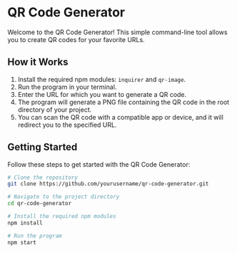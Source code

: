 # QR Code Generator

Welcome to the QR Code Generator! This simple command-line tool allows you to create QR codes for your favorite URLs.

## How it Works

1. Install the required npm modules: `inquirer` and `qr-image`.
2. Run the program in your terminal.
3. Enter the URL for which you want to generate a QR code.
4. The program will generate a PNG file containing the QR code in the root directory of your project.
5. You can scan the QR code with a compatible app or device, and it will redirect you to the specified URL.

## Getting Started

Follow these steps to get started with the QR Code Generator:

```bash
# Clone the repository
git clone https://github.com/yourusername/qr-code-generator.git

# Navigate to the project directory
cd qr-code-generator

# Install the required npm modules
npm install

# Run the program
npm start
